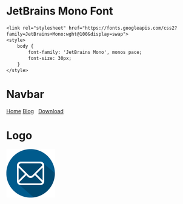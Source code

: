 # JetBrains Mono Font
    <link rel="stylesheet" href="https://fonts.googleapis.com/css2?family=JetBrains+Mono:wght@100&display=swap">
    <style>
        body {
            font-family: 'JetBrains Mono', monos pace;
            font-size: 30px;
        }
    </style>

# Navbar
<div class="topnav">
    <a class="active" href="index.html">Home</a>
    <a href="blog.html">Blog</a>   <a href="download.html">Download</a>

</div>

# Logo
 <img src="img/remail icon big.png" alt="Remail" width="128" height="128">
